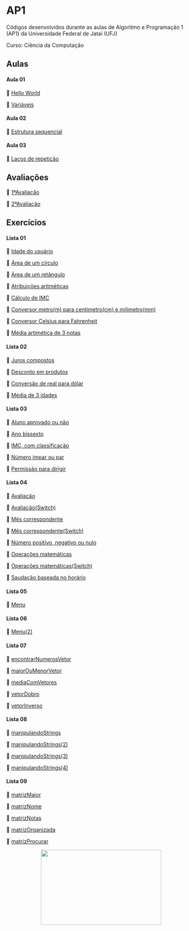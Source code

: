# AP1

Códigos desenvolvidos durante as aulas de Algoritmo e Programação 1 (AP1) da Universidade Federal de Jataí (UFJ)

Curso: Ciência da Computação

## Aulas

   #### Aula 01

   🎱 [Hello World](https://github.com/Schneiderss/AP1/blob/main/Materiais/Aula01/hello_world.c)

   🎱 [Variáveis](https://github.com/Schneiderss/AP1/blob/main/Materiais/Aula01/variáveis.c)

   #### Aula 02
   
   🎱 [Estrutura sequencial](https://github.com/Schneiderss/AP1/blob/main/Materiais/Aula02/estrutura%20sequencial.c)

   #### Aula 03

   🎱 [Laços de repetição](https://github.com/Schneiderss/AP1/blob/main/Materiais/Aula03/lacos.c)

## Avaliações

🎱 [1ªAvaliação](https://github.com/Schneiderss/AP1/blob/main/Materiais/1ªAvaliação/calculoDesconto.c)

🎱 [2ªAvaliação]()

## Exercícios

   #### Lista 01
  
   🎱 [Idade do usuário](https://github.com/Schneiderss/AP1/blob/main/Materiais/Lista01/idade%20do%20usuário.c)

   🎱 [Área de um círculo](https://github.com/Schneiderss/AP1/blob/main/Materiais/Lista01/area%20de%20um%20circulo.c)

   🎱 [Área de um retângulo](https://github.com/Schneiderss/AP1/blob/main/Materiais/Lista01/area%20de%20um%20retangulo.c)

   🎱 [Atribuições aritméticas](https://github.com/Schneiderss/AP1/blob/main/Materiais/Lista01/atribuicoes%20aritmeticas.c)

   🎱 [Cálculo de IMC](https://github.com/Schneiderss/AP1/blob/main/Materiais/Lista01/calculo%20de%20imc.c)

   🎱 [Conversor metro(m) para centímetro(cm) e milímetro(mm)](https://github.com/Schneiderss/AP1/blob/main/Materiais/Lista01/conversor%20(m)%20para%20(cm)%20e%20(mm).c)

   🎱 [Conversor Celsius para Fahrenheit](https://github.com/Schneiderss/AP1/blob/main/Materiais/Lista01/conversor%20celsius%20para%20fahrenheit.c)

   🎱 [Média artimética de 3 notas](https://github.com/Schneiderss/AP1/blob/main/Materiais/Lista01/media%20aritmetica%20de%203%20notas.c)

   #### Lista 02
  
   🎱 [Juros compostos](https://github.com/Schneiderss/AP1/blob/main/Materiais/Lista02/juros%20compostos.c)

   🎱 [Desconto em produtos](https://github.com/Schneiderss/AP1/blob/main/Materiais/Lista02/desconto%20em%20produtos.c)

   🎱 [Conversão de real para dólar](https://github.com/Schneiderss/AP1/blob/main/Materiais/Lista02/conversão%20de%20real%20para%20dolar.c)

   🎱 [Média de 3 idades](https://github.com/Schneiderss/AP1/blob/main/Materiais/Lista02/media%20de%203%20idades.c)

   #### Lista 03

   🎱 [Aluno aprovado ou não](https://github.com/Schneiderss/AP1/blob/main/Materiais/Lista03/aluno%20aprovado%20ou%20nao.c)

   🎱 [Ano bissexto](https://github.com/Schneiderss/AP1/blob/main/Materiais/Lista03/ano%20bissexto.c)

   🎱 [IMC, com classificação](https://github.com/Schneiderss/AP1/blob/main/Materiais/Lista03/imc.c)

   🎱 [Número ímpar ou par](https://github.com/Schneiderss/AP1/blob/main/Materiais/Lista03/numero%20impar%20ou%20par.c)

   🎱 [Permissão para dirigir](https://github.com/Schneiderss/AP1/blob/main/Materiais/Lista03/permissao%20para%20dirigir.c)

   #### Lista 04

   🎱 [Avaliação](https://github.com/Schneiderss/AP1/blob/main/Materiais/Lista04/avaliacao.c)

   🎱 [Avaliação(Switch)](https://github.com/Schneiderss/AP1/blob/main/Materiais/Lista04/avaliacao(switch).c)

   🎱 [Mês correspondente](https://github.com/Schneiderss/AP1/blob/main/Materiais/Lista04/mes%20correspondente.c)

   🎱 [Mês correspondente(Switch)](https://github.com/Schneiderss/AP1/blob/main/Materiais/Lista04/mes%20correspondente(switch).c)

   🎱 [Número positivo, negativo ou nulo](https://github.com/Schneiderss/AP1/blob/main/Materiais/Lista04/numero%20positivo,%20negativo%20ou%20nulo.c)

   🎱 [Operações matemáticas](https://github.com/Schneiderss/AP1/blob/main/Materiais/Lista04/operacoes%20matematicas.c)

   🎱 [Operações matemáticas(Switch)](https://github.com/Schneiderss/AP1/blob/main/Materiais/Lista04/operacoes%20matematicas(switch).c)

   🎱 [Saudação baseada no horário](https://github.com/Schneiderss/AP1/blob/main/Materiais/Lista04/saudaçao%20baseada%20no%20horario.c)

   
   #### Lista 05

   🎱 [Menu](https://github.com/Schneiderss/AP1/blob/main/Materiais/Lista05/menu.c)

   #### Lista 06

   🎱 [Menu(2)](https://github.com/Schneiderss/AP1/blob/main/Materiais/Lista06/menu(2).c)

   #### Lista 07

   🎱 [encontrarNumerosVetor](https://github.com/Schneiderss/AP1/blob/main/Materiais/Lista07/encontrarNumerosVetor.c)

   🎱 [maiorOuMenorVetor](https://github.com/Schneiderss/AP1/blob/main/Materiais/Lista07/maiorOuMenorVetor.c)

   🎱 [mediaComVetores](https://github.com/Schneiderss/AP1/blob/main/Materiais/Lista07/mediaComVetores.c)

   🎱 [vetorDobro](https://github.com/Schneiderss/AP1/blob/main/Materiais/Lista07/vetorDobro.c)

   🎱 [vetorInverso](https://github.com/Schneiderss/AP1/blob/main/Materiais/Lista07/vetorInverso.c)

   #### Lista 08

   🎱 [manipulandoStrings](https://github.com/Schneiderss/AP1/blob/main/Materiais/Lista08/manipulandoStrings.c)

   🎱 [manipulandoStrings(2)](https://github.com/Schneiderss/AP1/blob/main/Materiais/Lista08/manipulandoStrings(2).c)

   🎱 [manipulandoStrings(3)](https://github.com/Schneiderss/AP1/blob/main/Materiais/Lista08/manipulandoStrings(3).c)

   🎱 [manipulandoStrings(4)](https://github.com/Schneiderss/AP1/blob/main/Materiais/Lista08/manipulandoStrings(4).c)


   #### Lista 09

   🎱 [matrizMaior](https://github.com/Schneiderss/AP1/blob/main/Materiais/Lista09/matrizMaior.c)

   🎱 [matrizNome](https://github.com/Schneiderss/AP1/blob/main/Materiais/Lista09/matrizNome.c)

   🎱 [matrizNotas](https://github.com/Schneiderss/AP1/blob/main/Materiais/Lista09/matrizNotas.c)

   🎱 [matrizOrganizada](https://github.com/Schneiderss/AP1/blob/main/Materiais/Lista09/matrizOrganizada.c)

   🎱 [matrizProcurar](https://github.com/Schneiderss/AP1/blob/main/Materiais/Lista09/matrizProcurar.c)

<div align="center">
  <a>
    <img height="200" width="320" src="https://i.giphy.com/media/v1.Y2lkPTc5MGI3NjExd2gwYmNmOGV6MnExb3E2YmtsbzJlMmN1MzNuN28zcDY1NWEyZDVvciZlcD12MV9pbnRlcm5hbF9naWZfYnlfaWQmY3Q9Zw/4EiGNSTfy4WC4/giphy.gif">
  </a>
</div>
